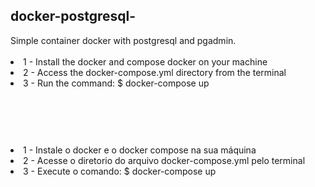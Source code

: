  <h2>docker-postgresql-</h2>
 Simple container docker with postgresql and pgadmin.
 <br><br>
<li>1 - Install the docker and compose docker on your machine</li>
<li>2 - Access the docker-compose.yml directory from the terminal</li>
<li>3 - Run the command: $ docker-compose up</li>
<br><br>


#
<br>

<li>1 - Instale o docker e o docker compose na sua máquina</li>
<li>2 - Acesse o diretorio do arquivo docker-compose.yml pelo terminal</li>
<li>3 - Execute o comando: $ docker-compose up</li>
<br><br>

